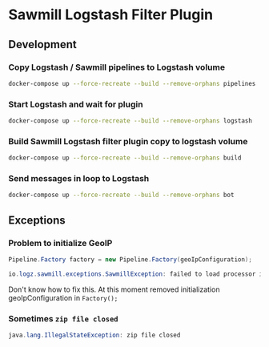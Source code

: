 # Sawmill Logstash Filter Plugin

## Development 

### Copy Logstash / Sawmill pipelines to Logstash volume
```bash
docker-compose up --force-recreate --build --remove-orphans pipelines
```

### Start Logstash and wait for plugin
```bash
docker-compose up --force-recreate --build --remove-orphans logstash
```

### Build Sawmill Logstash filter plugin copy to logstash volume
```bash
docker-compose up --force-recreate --build --remove-orphans build
```

### Send messages in loop to Logstash
```bash
docker-compose up --force-recreate --build --remove-orphans bot
```

## Exceptions

### Problem to initialize GeoIP

```java
Pipeline.Factory factory = new Pipeline.Factory(geoIpConfiguration);
```

```java
io.logz.sawmill.exceptions.SawmillException: failed to load processor io.logz.sawmill.processors.GeoIpProcessor
```

Don't know how to fix this. At this moment removed initialization geoIpConfiguration in `Factory();`

### Sometimes `zip file closed`
```java
java.lang.IllegalStateException: zip file closed
```